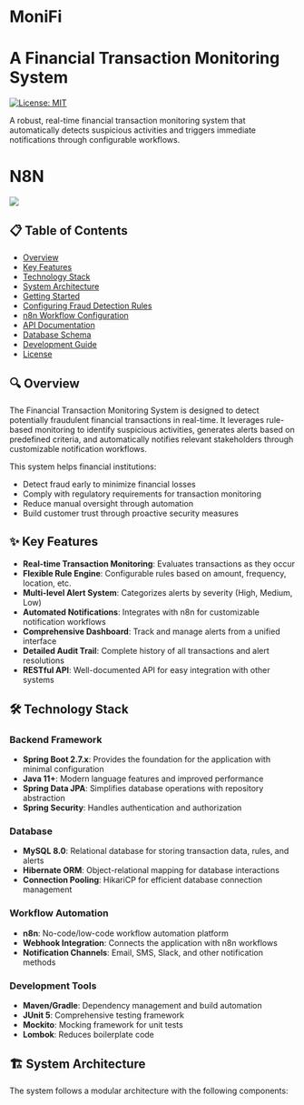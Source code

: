 # MoniFi
# A Financial Transaction Monitoring System

[![License: MIT](https://img.shields.io/badge/License-MIT-blue.svg)](https://opensource.org/licenses/MIT)

A robust, real-time financial transaction monitoring system that automatically detects suspicious activities and triggers immediate notifications through configurable workflows.
# N8N
![](Chat-Model-preview1.JPG)
## 📋 Table of Contents

- [Overview](#overview)
- [Key Features](#key-features)
- [Technology Stack](#technology-stack)
- [System Architecture](#system-architecture)
- [Getting Started](#getting-started)
- [Configuring Fraud Detection Rules](#configuring-fraud-detection-rules)
- [n8n Workflow Configuration](#n8n-workflow-configuration)
- [API Documentation](#api-documentation)
- [Database Schema](#database-schema)
- [Development Guide](#development-guide)
- [License](#license)

## 🔍 Overview

The Financial Transaction Monitoring System is designed to detect potentially fraudulent financial transactions in real-time. It leverages rule-based monitoring to identify suspicious activities, generates alerts based on predefined criteria, and automatically notifies relevant stakeholders through customizable notification workflows.

This system helps financial institutions:
- Detect fraud early to minimize financial losses
- Comply with regulatory requirements for transaction monitoring
- Reduce manual oversight through automation
- Build customer trust through proactive security measures

## ✨ Key Features

- **Real-time Transaction Monitoring**: Evaluates transactions as they occur
- **Flexible Rule Engine**: Configurable rules based on amount, frequency, location, etc.
- **Multi-level Alert System**: Categorizes alerts by severity (High, Medium, Low)
- **Automated Notifications**: Integrates with n8n for customizable notification workflows
- **Comprehensive Dashboard**: Track and manage alerts from a unified interface
- **Detailed Audit Trail**: Complete history of all transactions and alert resolutions
- **RESTful API**: Well-documented API for easy integration with other systems

## 🛠️ Technology Stack

### Backend Framework
- **Spring Boot 2.7.x**: Provides the foundation for the application with minimal configuration
- **Java 11+**: Modern language features and improved performance
- **Spring Data JPA**: Simplifies database operations with repository abstraction
- **Spring Security**: Handles authentication and authorization

### Database
- **MySQL 8.0**: Relational database for storing transaction data, rules, and alerts
- **Hibernate ORM**: Object-relational mapping for database interactions
- **Connection Pooling**: HikariCP for efficient database connection management

### Workflow Automation
- **n8n**: No-code/low-code workflow automation platform
- **Webhook Integration**: Connects the application with n8n workflows
- **Notification Channels**: Email, SMS, Slack, and other notification methods

### Development Tools
- **Maven/Gradle**: Dependency management and build automation
- **JUnit 5**: Comprehensive testing framework
- **Mockito**: Mocking framework for unit tests
- **Lombok**: Reduces boilerplate code

## 🏗️ System Architecture

The system follows a modular architecture with the following components:
